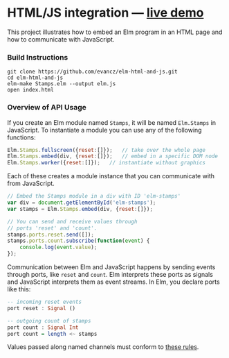 # HTML/JS integration &mdash; [live demo](http://evancz.github.io/elm-html-and-js)

This project illustrates how to embed an Elm program in an HTML
page and how to communicate with JavaScript.

### Build Instructions

    git clone https://github.com/evancz/elm-html-and-js.git
    cd elm-html-and-js
    elm-make Stamps.elm --output elm.js
    open index.html

### Overview of API Usage

If you create an Elm module named `Stamps`, it will be named
`Elm.Stamps` in JavaScript. To instantiate a module you can
use any of the following functions:

```javascript
Elm.Stamps.fullscreen({reset:[]});   // take over the whole page
Elm.Stamps.embed(div, {reset:[]});   // embed in a specific DOM node
Elm.Stamps.worker({reset:[]});   // instantiate without graphics
```

Each of these creates a module instance that you can communicate
with from JavaScript.

```javascript
// Embed the Stamps module in a div with ID 'elm-stamps'
var div = document.getElementById('elm-stamps');
var stamps = Elm.Stamps.embed(div, {reset:[]});

// You can send and receive values through
// ports 'reset' and 'count'.
stamps.ports.reset.send([]);
stamps.ports.count.subscribe(function(event) {
    console.log(event.value);
});
```
Communication between Elm and JavaScript happens by sending events
through ports, like `reset` and `count`. Elm interprets
these ports as signals and JavaScript interprets them as event streams.
In Elm, you declare ports like this:

```haskell
-- incoming reset events
port reset : Signal ()

-- outgoing count of stamps
port count : Signal Int
port count = length <~ stamps
```

Values passed along named channels must conform to [these
rules](http://elm-lang.org/learn/Ports.elm#customs-and-border-protection).
